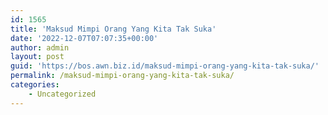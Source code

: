 ```yaml
---
id: 1565
title: 'Maksud Mimpi Orang Yang Kita Tak Suka'
date: '2022-12-07T07:07:35+00:00'
author: admin
layout: post
guid: 'https://bos.awn.biz.id/maksud-mimpi-orang-yang-kita-tak-suka/'
permalink: /maksud-mimpi-orang-yang-kita-tak-suka/
categories:
    - Uncategorized
---
```


